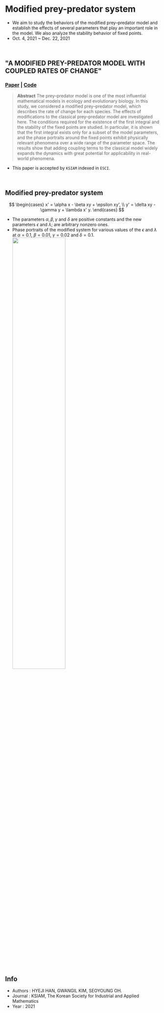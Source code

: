 # Modified prey-predator system
- We aim to study the behaviors of the modified prey–predator model and establish the effects of several parameters that play an important role in the model. We also
analyze the stability behavior of fixed points.
- Oct. 4, 2021 ~ Dec. 22, 2021


&nbsp;
&nbsp;
&nbsp;


## "A MODIFIED PREY-PREDATOR MODEL WITH COUPLED RATES OF CHANGE"
### [Paper](https://koreascience.kr/article/JAKO202106758753099.page) | [Code](https://github.com/OH-Seoyoung/Modified_prey-predator_system) 
> **Abstract** The prey–predator model is one of the most influential mathematical models in ecology and evolutionary biology. In this study, we considered a modified prey–predator model, which describes the rate of change for each species. The effects of modifications to the classical prey–predator model are investigated here. The conditions required for the existence of the first integral and the stability of the fixed points are studied. In particular, it is shown that the first integral exists only for a subset of the model parameters, and the phase portraits around the fixed points exhibit physically relevant phenomena over a wide range of the parameter space. The results show that adding coupling terms to the classical model widely expands the dynamics with great potential for applicability in real-world phenomena.
- This paper is accepted by `KSIAM` indexed in `ESCI`.


&nbsp;
&nbsp;
&nbsp;


## Modified prey-predator system

$$
\begin{cases}
x' = \alpha x - \beta xy + \epsilon xy', \\
y' = \delta xy - \gamma y + \lambda x' y.
\end{cases}
$$


- The parameters $\alpha, \beta, \gamma$ and $\delta$ are positive constants and the new parameters $\epsilon$ and $\lambda$; are arbitrary nonzero ones.
- Phase portraits of the modified system for various values of the $\epsilon$ and $\lambda$ at $\alpha = 0.1$, $\beta = 0.01$, $\gamma = 0.02$ and $\delta = 0.1$.
  <img src = 'https://user-images.githubusercontent.com/57218700/147870561-8a197af9-f1f2-4ad6-9f0c-6bf4a36e1095.png' width=60%>

&nbsp;
&nbsp;
&nbsp;


## Info
- Authors : HYEJI HAN, GWANGIL KIM, SEOYOUNG OH. 
- Journal : KSIAM, The Korean Society for Industrial and Applied Mathematics
- Year : 2021
